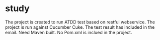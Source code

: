 # study
The project is created to run ATDD test based on restful webservice.
The project is run against Cucumber Cuke.
The test result has included in the email.
Need Maven built.
No Pom.xml is inclued in the project.
